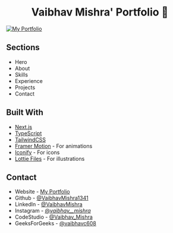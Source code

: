 <h1 align="center">
  Vaibhav Mishra' Portfolio 🚀
</h1>

[![My Portfolio](https://github.com/VaibhavMishra1341/Digital-Portfolio/assets/39896268/b5086c52-5aec-4e4d-a79f-ae2fbf91b25f)](https://vaibhav-mishra.vercel.app/)

## Sections

- Hero
- About
- Skills
- Experience
- Projects
- Contact

## Built With

- [Next.js](https://nextjs.org/)
- [TypeScript](https://www.typescriptlang.org/)
- [TailwindCSS](https://tailwindcss.com/)
- [Framer Motion](https://www.framer.com/motion/) - For animations
- [Iconify](https://icon-sets.iconify.design/) - For icons
- [Lottie Files](https://lottiefiles.com/) - For illustrations

## Contact

- Website - [My Portfolio](https://vaibhav-mishra.vercel.app/)
- Github - [@VaibhavMishra1341](https://github.com/VaibhavMishra1341)
- LinkedIn - [@VaibhavMishra](https://www.linkedin.com/in/vaibhav-mishra-vm/)
- Instagram - [@_vaibhav__mishra_](https://www.instagram.com/_vaibhav__mishra_)
- CodeStudio - [@Vaibhav_Mishra](https://www.codingninjas.com/studio/profile/vaibhav_mishra)
- GeeksForGeeks - [@vaibhavc608](https://auth.geeksforgeeks.org/user/vaibhavc608)
  
